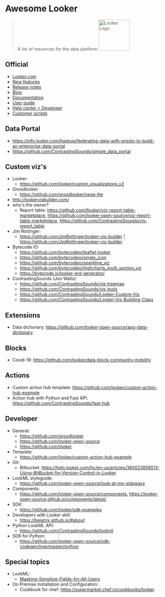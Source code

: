 # Awesome Looker

> A list of resources for the data platform <img src="https://looker.com/assets/img/images/logos/looker.svg" alt="Looker Logo" width="100"/>


## Official

- [Looker.com](https://www.looker.com)
- [New features](https://looker.com/product/new-features)
- [Release notes](https://docs.looker.com/relnotes/intro)
- [Blog](https://looker.com/blog)
- [Documentation](https://docs.looker.com/)
- [User guide](https://looker.com/guide)
- [Help center > Developer](https://help.looker.com/hc/en-us/categories/360000085568-Development)
- [Customer scripts](https://github.com/looker/customer-scripts)

## Data Portal

- https://info.looker.com/hadoop/federating-data-with-presto-to-build-an-enterprise-data-portal
- https://github.com/ContrastingSounds/simple_data_portal

## Custom viz's

- Looker:
  - https://github.com/looker/custom_visualizations_v2
- Groodlooker: 
  - https://github.com/groodlooker/vega-lite
- http://lookervisbuilder.com/
- who's the owner?
  - Report table: https://github.com/llooker/viz-report-table-marketplace, https://github.com/looker-open-source/viz-report-table-marketplace, https://github.com/ContrastingSounds/vis-report_table
- Jim Rottinger: 
  - https://github.com/JimRottinger/looker-vis-builder | https://github.com/JimRottinger/looker-vis-builder
- Bytecode IO:
  - https://github.com/bytecodeio/leaflet-looker
  - https://github.com/bytecodeio/single_icon
  - https://github.com/bytecodeio/sparkline_viz
  - https://github.com/bytecodeio/highcharts_multi_section_viz
  - https://bytecode.io/looker-erd-generator/
- ContrastingSounds (Jon Walls):
  - https://github.com/ContrastingSounds/vis-treemap
  - https://github.com/ContrastingSounds/vis-tools
  - https://github.com/ContrastingSounds/Looker-Custom-Vis
  - https://github.com/ContrastingSounds/Looker-Vis-Building-Class

## Extensions

- Data dictionary: https://github.com/looker-open-source/app-data-dictionary

## Blocks

- Covid-19: https://github.com/looker/data-block-community-mobility

## Actions

- Custom action hub template: https://github.com/looker/custom-action-hub-example
- Action hub with Python and Fast API: https://github.com/ContrastingSounds/fast-hub

## Developer

- General:
  - https://github.com/groodlooker
  - https://github.com/looker-open-source
  - https://github.com/looker
- Template: 
  - https://github.com/looker/custom-action-hub-example
- Git: 
  - Bitbucket: https://help.looker.com/hc/en-us/articles/360023858513-Using-BitBucket-for-Version-Control-in-Looker
- LookML styleguide: 
  - https://github.com/looker-open-source/look-at-me-sideways
- Components: 
  - https://github.com/looker-open-source/components, https://looker-open-source.github.io/components/latest/
- SDK: 
  - https://github.com/looker/sdk-examples
- Developers with Looker skill:
  - https://beiatrix.github.io/#about
- Python LookML API:
  - https://github.com/ContrastingSounds/lookml
- SDK for Python:
  - https://github.com/looker-open-source/sdk-codegen/tree/master/python

## Special topics

- LookML:
  - [Masking-Sensitive-Fields-for-All-Users](https://help.looker.com/hc/en-us/articles/360025354374-Masking-Sensitive-Fields-for-All-Users)
- On Premise Installation and Configuration:
  - Cookbook for chef: https://supermarket.chef.io/cookbooks/looker

